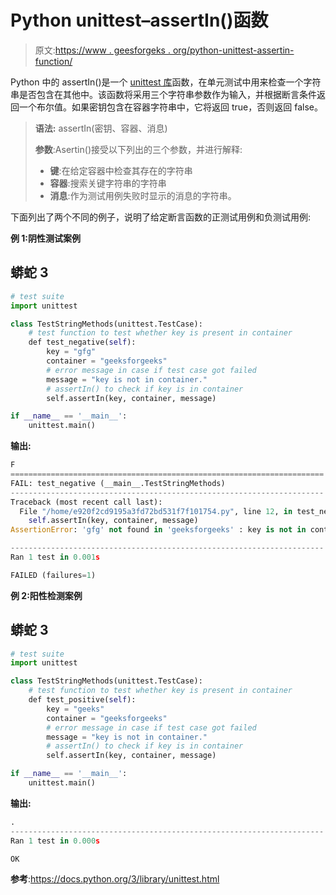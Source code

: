 # Python unittest–assertIn()函数

> 原文:[https://www . geesforgeks . org/python-unittest-assertin-function/](https://www.geeksforgeeks.org/python-unittest-assertin-function/)

Python 中的 assertIn()是一个 [unittest 库](https://www.geeksforgeeks.org/unit-testing-python-unittest/)函数，在单元测试中用来检查一个字符串是否包含在其他中。该函数将采用三个字符串参数作为输入，并根据断言条件返回一个布尔值。如果密钥包含在容器字符串中，它将返回 true，否则返回 false。

> **语法:** assertIn(密钥、容器、消息)
> 
> **参数**:Asertin()接受以下列出的三个参数，并进行解释:
> 
> *   **键**:在给定容器中检查其存在的字符串
> *   **容器**:搜索关键字符串的字符串
> *   **消息**:作为测试用例失败时显示的消息的字符串。

下面列出了两个不同的例子，说明了给定断言函数的正测试用例和负测试用例:

**例 1:阴性测试案例**

## 蟒蛇 3

```py
# test suite
import unittest

class TestStringMethods(unittest.TestCase):
    # test function to test whether key is present in container
    def test_negative(self):
        key = "gfg"
        container = "geeksforgeeks"
        # error message in case if test case got failed
        message = "key is not in container."
        # assertIn() to check if key is in container
        self.assertIn(key, container, message)

if __name__ == '__main__':
    unittest.main()
```

**输出:**

```py
F
======================================================================
FAIL: test_negative (__main__.TestStringMethods)
----------------------------------------------------------------------
Traceback (most recent call last):
  File "/home/e920f2cd9195a3fd72bd531f7f101754.py", line 12, in test_negative
    self.assertIn(key, container, message)
AssertionError: 'gfg' not found in 'geeksforgeeks' : key is not in container.

----------------------------------------------------------------------
Ran 1 test in 0.001s

FAILED (failures=1)

```

**例 2:阳性检测案例**

## 蟒蛇 3

```py
# test suite
import unittest

class TestStringMethods(unittest.TestCase):
    # test function to test whether key is present in container
    def test_positive(self):
        key = "geeks"
        container = "geeksforgeeks"
        # error message in case if test case got failed
        message = "key is not in container."
        # assertIn() to check if key is in container
        self.assertIn(key, container, message)

if __name__ == '__main__':
    unittest.main()
```

**输出:**

```py
.
----------------------------------------------------------------------
Ran 1 test in 0.000s

OK

```

**参考**:https://docs.python.org/3/library/unittest.html